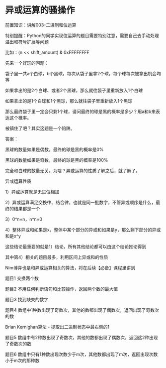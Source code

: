# 异或运算的骚操作

前置知识：讲解003\-二进制和位运算

特别提醒：Python的同学实现位运算的题目需要特别注意，需要自己去手动处理溢出和符号扩展等问题

比如：\(n << shift\_amount\) & 0xFFFFFFFF

先来一个好玩的问题：

袋子里一共a个白球，b个黑球，每次从袋子里拿2个球，每个球每次被拿出机会均等

如果拿出的是2个白球、或者2个黑球，那么就往袋子里重新放入1个白球

如果拿出的是1个白球和1个黑球，那么就往袋子里重新放入1个黑球

那么最终袋子里一定会只剩1个球，请问最终的球是黑的概率是多少？用a和b来表达这个概率。

被镇住了吧？其实这题是一个陷阱。

答案：

黑球的数量如果是偶数，最终的球是黑的概率是0%

黑球的数量如果是奇数，最终的球是黑的概率是100%

完全和白球的数量无关。为啥？异或运算的性质了解之后，就了解了。

异或运算性质

1）异或运算就是无进位相加

2）异或运算满足交换律、结合律，也就是同一批数字，不管异或顺序是什么，最终的结果都是一个

3）0^n=n，n^n=0

4）整体异或和如果是x，整体中某个部分的异或和如果是y，那么剩下部分的异或和是x^y

这些结论最重要的就是1）结论，所有其他结论都可以由这个结论推论得到

其中第4）相关的题目最多，利用区间上异或和的性质

Nim博弈也是和异或运算相关的算法，将在后续【必备】课程里讲到

题目1 交换两个数

题目2 不用任何判断语句和比较操作，返回两个数的最大值

题目3 找到缺失的数字

题目4 数组中1种数出现了奇数次，其他的数都出现了偶数次，返回出现了奇数次的数

Brian Kernighan算法 \- 提取出二进制状态中最右侧的1

题目5 数组中有2种数出现了奇数次，其他的数都出现了偶数次，返回这2种出现了奇数次的数

题目6 数组中只有1种数出现次数少于m次，其他数都出现了m次，返回出现次数小于m次的那种数


